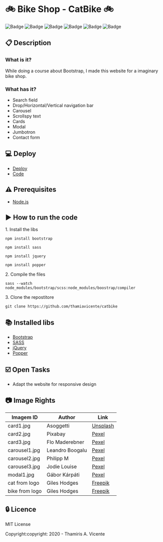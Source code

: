 # :bike: Bike Shop - CatBike :bike:

![Badge](https://img.shields.io/static/v1?label=Status&message=Conclued&color=brigthgreen&style=flat)
![Badge](https://img.shields.io/static/v1?label=Licence&message=MIT&color=blueviolet&style=flat)
![Badge](https://img.shields.io/static/v1?label=Language&message=HTML_5&color=red&style=flat)
![Badge](https://img.shields.io/static/v1?label=Language&message=CSS_3&color=orange&style=flat)
![Badge](https://img.shields.io/static/v1?label=Language&message=JavaScript&color=yellow&style=flat&)
![Badge](https://img.shields.io/static/v1?label=Language&message=Bootstrap&color=9cf&style=flat)

## :clipboard: Description
### What is it?
<p>While doing a course about Bootstrap, I made this website for a imaginary bike shop.</p>

### What has it?
- Search field
- Drop/Horizontal/Vertical navigation bar
- Carousel
- Scrollspy text
- Cards
- Modal
- Jumbotron
- Contact form

## :computer: Deploy
- [Deploy](https://thamiavicente.github.io/catbike/)
- [Code](https://github.com/thamiavicente/catbike)

## :warning: Prerequisites
- [Node.js](https://nodejs.org/en/)

## :arrow_forward: How to run the code
<p>1. Install the libs</p>

```
npm install bootstrap

npm install sass

npm install jquery

npm install popper
```

<p>2. Compile the files</p>

```
sass --watch node_modules/bootstrap/scss:node_modules/boostrap/compiler
```

<p>3. Clone the repostitore</p>

```
git clone https://github.com/thamiavicente/catbike
```

## :books: Installed libs
- [Bootstrap](https://getbootstrap.com/)
- [SASS](https://sass-lang.com/)
- [jQuery](https://jquery.com/)
- [Popper](https://popper.js.org/)

## :ballot_box_with_check: Open Tasks

- Adapt the website for responsive design

## :camera: Image Rights
|Imagem ID|Author|Link|
| -------- | -------- | -------- |
|card1.jpg|Asoggetti|[Unsplash](https://unsplash.com/photos/JQGGf6OuIdQ)|
|card2.jpg|Pixabay|[Pexel](https://www.pexels.com/pt-br/foto/alerta-andar-de-bicicleta-asfalto-aviso-210095/)|
|card3.jpg|Flo Maderebner|[Pexel](https://www.pexels.com/pt-br/foto/andar-de-bicicleta-ao-ar-livre-arte-atividade-fisica-623919/)|
|carousel1.jpg|Leandro Boogalu|[Pexel](https://www.pexels.com/pt-br/foto/ao-ar-livre-azul-bicicleta-bicicleta-de-corrida-1149601/)|
|carousel2.jpg|Philipp M|[Pexel](https://www.pexels.com/pt-br/foto/arvores-bicicleta-bicicleta-de-montanha-caminho-100582/)|
|carousel3.jpg|Jodie Louise|[Pexel](https://www.pexels.com/pt-br/foto/area-arvore-bicicleta-bike-805303/)|
|modal1.jpg|Gábor Kárpáti|[Pexel](https://www.pexels.com/pt-br/foto/aro-bicicleta-borda-close-109853/)|
|cat from logo|Giles Hodges|[Freepik](https://br.freepik.com/vetores-gratis/jogo-dos-logotipos-com-detalhes-laranja_948094.htm#page=1&query=cat%20logo&position=12)|
|bike from logo|Giles Hodges|[Freepik](https://br.freepik.com/vetores-gratis/conjunto-de-quatro-logotipos-de-bicicleta_1272247.htm)|

## :lock: Licence
<p>MIT License</p>
<p>Copyright:copyright: 2020 - Thamiris A. Vicente</p>
